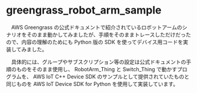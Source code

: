 # greengrass_robot_arm_sample

　AWS Greengrass の公式ドキュメントで紹介されているロボットアームのシナリオをそのまま動かしてみましたが、手順をそのままトレースしただけだったので、内容の理解のためにも Python 版の SDK を使ってデバイス用コードを実装してみました。

　具体的には、グループやサブスクリプション等の設定は公式ドキュメントの手順のものをそのまま使用し、 RobotArm_Thing と Switch_Thing で動かすプログラムを、 AWS IoT C++ Device SDK のサンプルとして提供されていたものと同じものを AWS IoT Device SDK for Python を使用して実装しています。
